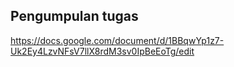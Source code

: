 ## Pengumpulan tugas
https://docs.google.com/document/d/1BBqwYp1z7-Uk2Ey4LzvNFsV7llX8rdM3sv0IpBeEoTg/edit